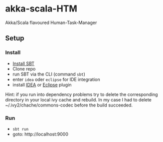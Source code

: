 # akka-scala-HTM

Akka/Scala flavoured Human-Task-Manager

## Setup
### Install
- [Install SBT](http://www.scala-sbt.org/release/docs/Getting-Started/Setup.html)
- Clone repo
- run SBT via the CLI (command `sbt`)
- enter `idea` oder `eclipse` for IDE integration
- install [IDEA](http://www.jetbrains.com/idea/features/scala.html) or [Eclipse](http://scala-ide.org/) plugin

Hint: if you run into dependency problems try to delete the
corresponding directory in your local ivy cache and rebuild. In my
case I had to delete ~/.ivy2/chache/commons-codec before the build
succeeded.

### Run
- `sbt run`
- goto: http://localhost:9000
